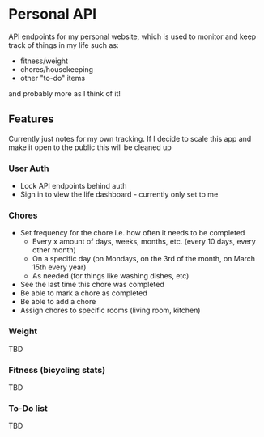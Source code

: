 # Personal API

API endpoints for my personal website, which is used to monitor and keep track of things in my life such as:

- fitness/weight
- chores/housekeeping
- other "to-do" items

and probably more as I think of it!

## Features

Currently just notes for my own tracking. If I decide to scale this app and make it open to the public this will be cleaned up

### User Auth

- Lock API endpoints behind auth
- Sign in to view the life dashboard - currently only set to me

### Chores

- Set frequency for the chore i.e. how often it needs to be completed
  - Every x amount of days, weeks, months, etc. (every 10 days, every other month)
  - On a specific day (on Mondays, on the 3rd of the month, on March 15th every year)
  - As needed (for things like washing dishes, etc)
- See the last time this chore was completed
- Be able to mark a chore as completed
- Be able to add a chore
- Assign chores to specific rooms (living room, kitchen)

### Weight

TBD

### Fitness (bicycling stats)

TBD

### To-Do list

TBD
